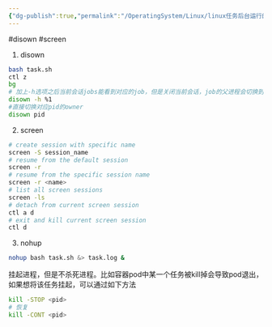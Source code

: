 ```yaml
---
{"dg-publish":true,"permalink":"/OperatingSystem/Linux/linux任务后台运行的几种方法/","noteIcon":"3"}
---
```



#disown #screen
1. disown
```sh
bash task.sh
ctl z
bg
# 加上-h选项之后当前会话jobs能看到对应的job，但是关闭当前会话，job的父进程会切换到1，不会收到SIGHUP信号
disown -h %1
#直接切换对应pid的owner
disown pid

```
2. screen
```sh
# create session with specific name
screen -S session_name
# resume from the default session
screen -r
# resume from the specific session name
screen -r <name>
# list all screen sessions
screen -ls
# detach from current screen session
ctl a d
# exit and kill current screen session
ctl d
```
3. nohup
```sh
nohup bash task.sh &> task.log &

```

挂起进程，但是不杀死进程。比如容器pod中某一个任务被kill掉会导致pod退出，如果想将该任务挂起，可以通过如下方法
```sh
kill -STOP <pid>
# 恢复
kill -CONT <pid>

```